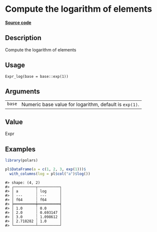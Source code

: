 

# Compute the logarithm of elements

[**Source code**](https://github.com/pola-rs/r-polars/tree/main/R/expr__expr.R#L3131)

## Description

Compute the logarithm of elements

## Usage

<pre><code class='language-R'>Expr_log(base = base::exp(1))
</code></pre>

## Arguments

<table>
<tr>
<td style="white-space: nowrap; font-family: monospace; vertical-align: top">
<code id="Expr_log_:_base">base</code>
</td>
<td>
Numeric base value for logarithm, default is <code>exp(1)</code>.
</td>
</tr>
</table>

## Value

Expr

## Examples

``` r
library(polars)

pl$DataFrame(a = c(1, 2, 3, exp(1)))$
  with_columns(log = pl$col("a")$log())
```

    #> shape: (4, 2)
    #> ┌──────────┬──────────┐
    #> │ a        ┆ log      │
    #> │ ---      ┆ ---      │
    #> │ f64      ┆ f64      │
    #> ╞══════════╪══════════╡
    #> │ 1.0      ┆ 0.0      │
    #> │ 2.0      ┆ 0.693147 │
    #> │ 3.0      ┆ 1.098612 │
    #> │ 2.718282 ┆ 1.0      │
    #> └──────────┴──────────┘
